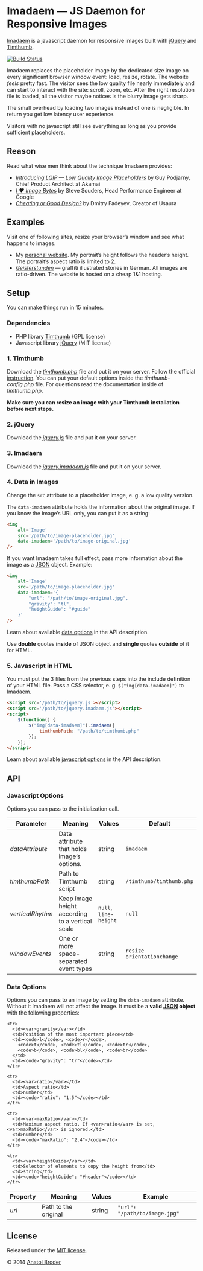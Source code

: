 Imadaem — JS Daemon for Responsive Images
=============

[Imadaem](http://imadaem.penibelst.de/) is a javascript daemon for responsive images built with [jQuery](http://jquery.com/) and [Timthumb](http://code.google.com/p/timthumb/).

[![Build Status](https://travis-ci.org/penibelst/imadaem.png?branch=master)](https://travis-ci.org/penibelst/imadaem)

Imadaem replaces the placeholder image by the dedicated size image on every significant browser window event: load, resize, rotate. The website _feels_ pretty fast. The visitor sees the low quality file nearly immediately and can start to interact with the site: scroll, zoom, etc. After the right resolution file is loaded, all the visitor maybe notices is the blurry image gets sharp.

The small overhead by loading two images instead of one is negligible. In return you get low latency user experience.

Visitors with no javascript still see everything as long as you provide sufficient placeholders.

## Reason

Read what wise men think about the technique Imadaem provides:

* _[Introducing LQIP — Low Quality Image Placeholders](http://www.guypo.com/feo/introducing-lqip-low-quality-image-placeholders/)_ by Guy Podjarny, Chief Product Architect at Akamai
* _[I ♥ Image Bytes](http://www.stevesouders.com/blog/2013/04/26/i/)_ by Steve Souders, Head Performance Engineer at Google
* _[Cheating or Good Design?](http://www.usabilitypost.com/2012/05/31/cheating-or-good-design/)_ by Dmitry Fadeyev, Creator of Usaura

## Examples

Visit one of following sites, resize your browser’s window and see what happens to images.

* My [personal website](http://penibelst.de/). My portrait’s height follows the header’s height. The portrait’s aspect ratio is limited to 2.
* _[Geisterstunden](http://geisterstunden.com/)_ — graffiti illustrated stories in German. All images are ratio-driven. The website is hosted on a cheap 1&1 hosting.

## Setup

You can make things run in 15 minutes.

### Dependencies

* PHP library [Timthumb](http://code.google.com/p/timthumb/) (GPL license)
* Javascript library [jQuery](http://jquery.com/) (MIT license)

### 1. Timthumb

Download the _[timthumb.php](http://code.google.com/p/timthumb/)_ file and put it on your server. Follow the official [instruction](http://www.binarymoon.co.uk/2010/08/timthumb/). You can put your default options inside the _timthumb-config.php_ file. For questions read the documentation inside of _timthumb.php_.

**Make sure you can resize an image with your Timthumb installation before next steps.**

### 2. jQuery

Download the _[jquery.js](http://jquery.com/)_ file and put it on your server.

### 3. Imadaem

Download the _[jquery.imadaem.js](js/jquery.imadaem.js)_ file and put it on your server.

### 4. Data in Images

Change the `src` attribute to a placeholder image, e. g. a low quality version.

The `data-imadaem` attribute holds the information about the original image. If you know the image’s URL only, you can put it as a string:

````html
<img
    alt='Image'
    src='/path/to/image-placeholder.jpg'
    data-imadaem='/path/to/image-original.jpg'
/>
````

If you want Imadaem takes full effect, pass more information about the image as a [JSON](http://json.org/) object. Example:

````html
<img
    alt='Image'
    src='/path/to/image-placeholder.jpg'
    data-imadaem='{
        "url": "/path/to/image-original.jpg",
        "gravity": "tl",
        "heightGuide": "#guide"
    }'
/>
````

Learn about available [data options](#data-options) in the API description.

Use **double** quotes **inside** of JSON object and **single** quotes **outside** of it for HTML.

### 5. Javascript in HTML

You must put the 3 files from the previous steps into the include definition of your HTML file. Pass a CSS selector, e. g. `$("img[data-imadaem]")` to Imadaem.

````html
<script src='/path/to/jquery.js'></script>
<script src='/path/to/jquery.imadaem.js'></script>
<script>
    $(function() {
        $("img[data-imadaem]").imadaem({
            timthumbPath: "/path/to/timthumb.php"
        });
    });
</script>
````

Learn about available [javascript options](#javascript-options) in the API description.


## API

### Javascript Options

Options you can pass to the initialization call.

<table>
  <thead>
    <tr>
      <th>Parameter</th>
      <th>Meaning</th>
      <th>Values</th>
      <th>Default</th>
    </tr>
  </thead>
  <tbody>
    <tr>
      <td><var>dataAttribute</var></td>
      <td>Data attribute that holds image’s options.</td>
      <td>string</td>
      <td><code>imadaem</code></td>
    </tr>
    <tr>
      <td><var>timthumbPath</var></td>
      <td>Path to Timthumb script</td>
      <td>string</td>
      <td><code>/timthumb/timthumb.php</code></td>
    </tr>
    <tr>
      <td><var>verticalRhythm</var></td>
      <td>Keep image height according to a vertical scale</td>
      <td><code>null</code>, <code>line-height</code></td>
      <td><code>null</code></td>
    </tr>
    <tr>
      <td><var>windowEvents</var></td>
      <td>One or more space-separated event types</td>
      <td>string</td>
      <td><code>resize orientationchange</code></td>
    </tr>
  </tbody>
</table>

### Data Options

Options you can pass to an image by setting the `data-imadaem` attribute. Without it Imadaem will not affect the image. It must be a **valid [JSON](http://json.org/) object** with the following properties:

<table>
  <thead>
    <tr>
      <th>Property</th>
      <th>Meaning</th>
      <th>Values</th>
      <th>Example</th>
    </tr>
  </thead>
  <tbody>
    <tr>
      <td><var>url</var></td>
      <td>Path to the original</td>
      <td>string</td>
      <td><code>"url": "/path/to/image.jpg"</code></td>
    </tr>

    <tr>
      <td><var>gravity</var></td>
      <td>Position of the most important piece</td>
      <td><code>l</code>, <code>r</code>,
        <code>t</code>, <code>tl</code>, <code>tr</code>,
        <code>b</code>, <code>bl</code>, <code>br</code>
      </td>
      <td><code>"gravity": "tr"</code></td>
    </tr>

    <tr>
      <td><var>ratio</var></td>
      <td>Aspect ratio</td>
      <td>number</td>
      <td><code>"ratio": "1.5"</code></td>
    </tr>

    <tr>
      <td><var>maxRatio</var></td>
      <td>Maximum aspect ratio. If <var>ratio</var> is set, <var>maxRatio</var> is ignored.</td>
      <td>number</td>
      <td><code>"maxRatio": "2.4"</code></td>
    </tr>

    <tr>
      <td><var>heightGuide</var></td>
      <td>Selector of elements to copy the height from</td>
      <td>string</td>
      <td><code>"heightGuide": "#header"</code></td>
    </tr>

  </tbody>
</table>

## License
Released under the [MIT license](http://opensource.org/licenses/MIT).

© 2014 [Anatol Broder](http://penibelst.de/)
